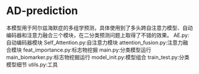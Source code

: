 # AD-prediction

本模型用于阿尔兹海默症的多组学预测，具体使用到了多头跨自注意力模型、自动编码器和注意力融合三个模块，在二分类预测问题上取得了不错的效果。 
AE.py:自动编码器模块 
Self_Attention.py:自注意力模块 
attention_fusion.py:注意力融合模块 
feat_importance.py:标志物挖掘 
main.py:分类模型运行 
main_biomarker.py:标志物挖掘运行 
model_init.py:模型组合 
train_test.py:分类模型细节 
utils.py:工具 
